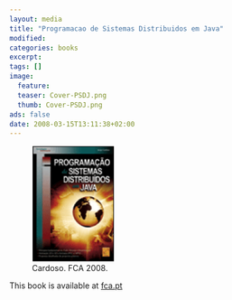 ```yaml
---
layout: media
title: "Programacao de Sistemas Distribuidos em Java"
modified:
categories: books
excerpt:
tags: []
image:
  feature:
  teaser: Cover-PSDJ.png
  thumb: Cover-PSDJ.png
ads: false
date: 2008-03-15T13:11:38+02:00
---
```


<figure>
	<img src="/images/Cover-PSDJ.png">
	<figcaption>Cardoso. FCA 2008.</figcaption>
</figure>




This book is available at [fca.pt](https://www.fca.pt/cgi-bin/fca_main.cgi/?op=2&isbn=978-972-722-601-6 "Title")
